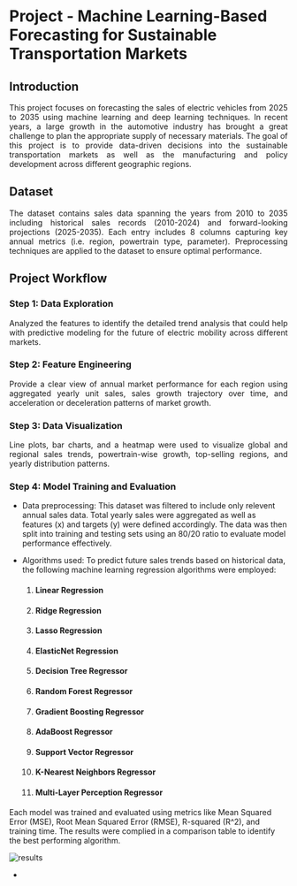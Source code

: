 # Project - Machine Learning-Based Forecasting for Sustainable Transportation Markets

## Introduction
<p align="justify">
This project focuses on forecasting the sales of electric vehicles from 2025 to 2035 using machine learning and deep learning techniques. In recent years, a large growth in the automotive industry has brought a great challenge to plan the appropriate supply of necessary materials. The goal of this project is to provide data-driven decisions into the sustainable transportation markets as well as the manufacturing and policy development across different geographic regions.
 </p>

## Dataset
<p align="justify">
The dataset contains sales data spanning the years from 2010 to 2035 including historical sales records (2010-2024) and forward-looking projections (2025-2035). Each entry includes 8 columns capturing key annual metrics (i.e. region, powertrain type, parameter). Preprocessing techniques are applied to the dataset to ensure optimal performance.   
</p>

## Project Workflow
### Step 1: Data Exploration
<p align="justify">
Analyzed the features to identify the detailed trend analysis that could help with predictive modeling for the future of electric mobility across different markets. 
</p>

### Step 2: Feature Engineering
<p align="justify">
Provide a clear view of annual market performance for each region using aggregated yearly unit sales, sales growth trajectory over time, and acceleration or deceleration patterns of market growth.
</p>

### Step 3: Data Visualization
<p align="justify">
Line plots, bar charts, and a heatmap were used to visualize global and regional sales trends, powertrain-wise growth, top-selling regions, and yearly distribution patterns.
</p>

### Step 4: Model Training and Evaluation
<p align="justify">

*  Data preprocessing: This dataset was filtered to include only relevent annual sales data. Total yearly sales were aggregated as well as features (x) and targets (y) were defined accordingly. The data was then split into training and testing sets using an 80/20 ratio to evaluate model performance effectively.
</p>
  
*   Algorithms used: To predict future sales trends based on historical data, the following machine learning regression algorithms were employed:
    1. #### Linear Regression
    2. #### Ridge Regression
    3. #### Lasso Regression
    4. #### ElasticNet Regression
    5. #### Decision Tree Regressor
    6. #### Random Forest Regressor
    7. #### Gradient Boosting Regressor
    8. #### AdaBoost Regressor
    9. #### Support Vector Regressor
    10. #### K-Nearest Neighbors Regressor
    11. #### Multi-Layer Perception Regressor
    
Each model was trained and evaluated using metrics like Mean Squared Error (MSE), Root Mean Squared Error (RMSE), R-squared (R^2), and training time. The results were complied in a comparison table to identify the best performing algorithm.

![results](https://github.com/user-attachments/assets/57c3486a-454c-401a-9519-65d3da836269)
</p>
<p align="justify">
  
*  
